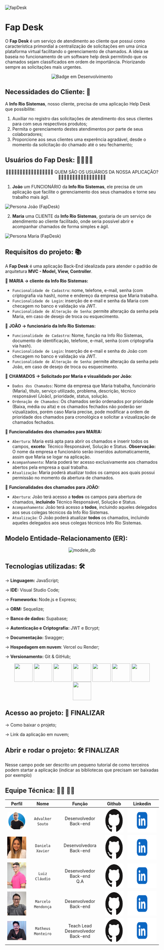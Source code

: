 
![fapDesk](https://github.com/DanielaXavier1995/projeto-integrador-softex/assets/116307469/47a3df9c-4b75-4bdc-9042-9f6b799eed9a)
# Fap Desk 
O **Fap Desk** é um serviço de atendimento ao cliente que possui como característica primordial a centralização de solicitações em uma única plataforma virtual facilitando o gerenciamento de chamados. 
A ideia se baseia no funcionamento de um software help desk permitindo que os chamados sejam classificados em ordem de importância. Priorizando sempre as solicitações mais urgentes.

<div align="middle">
   
 ![Badge em Desenvolvimento](http://img.shields.io/static/v1?label=STATUS&message=EM%20DESENVOLVIMENTO&color=GREEN&style=for-the-badge)
 
</div> 

## Necessidades do Cliente: 💭
A **Info Rio Sistemas**, nosso cliente, precisa de uma aplicação Help Desk que possibilite:
1) Auxiliar no registro das solicitações de atendimento dos seus clientes para com seus respectivos produtos;
2) Permita o gerenciamento destes atendimentos por parte de seus colaboradores;
3) Proporcione aos seus clientes uma experência agradável, desde o momento da solicitação do chamado até o seu fechamento;
   
## Usuários do Fap Desk: 🧍‍♂️🧍‍♀️

<div align="middle">

🙎‍♀️🙎🏻‍♀️🙎🏼‍♀️🙎🏽‍♀️🙎🏾‍♀️🙎🏿‍♀️  QUEM SÃO OS USUÁRIOS DA NOSSA APLICAÇÃO? 🙎‍♂️🙎🏻‍♂️🙎🏼‍♂️🙎🏽‍♂️🙎🏾‍♂️🙎🏿‍♂️ 

</div>

1) **João** um FUNCIONÁRIO da **Info Rio Sistemas**, ele precisa de um aplicação que facilite o gerenciamento dos seus chamados e torne seu trabalho mais ágil.
   
![Persona João (FapDesk)](https://github.com/DanielaXavier1995/projeto-integrador-softex/assets/116307469/f09bcbc1-07c7-4c8a-962c-6ff805607a82)

2) **Maria** uma CLIENTE da **Info Rio Sistemas**, gostaria de um serviço de atendimento ao cliente facilitado, onde seria possível abrir e acompanhar chamados de forma simples e ágil.

![Persona Maria (FapDesk)](https://github.com/DanielaXavier1995/projeto-integrador-softex/assets/116307469/a7202ca4-d221-49c9-8cbf-b4891b6fd297)

## Requisitos do projeto: 📚

A **Fap Desk** é uma aplicação Back-End idealizada para atender o padrão de arquitetura **MVC - Model, View, Controller**.

📌 **MARIA -> cliente da Info Rio Sistemas:**
* `Funcionalidade de Cadastro`: nome, telefone, e-mail, senha (com criptografia via hash), nome e endereço da empresa que Maria trabalha. 
* `Funcionalidade de Login`: inserção de e-mail e senha da Maria com checagem no banco e validação via JWT.
* `Funcionalidade de Alteração de Senha`: permite alteração da senha pela Maria, em caso de desejo de troca ou esquecimento. 

📌 **JOÃO -> funcionário da Info Rio Sistemas:**
* `Funcionalidade de Cadastro`: Nome, função na Info Rio Sistemas, documento de identificação, telefone, e-mail, senha (com criptografia via hash).
* `Funcionalidade de Login`: Inserção de e-mail e senha do João com checagem no banco e validação via JWT.
* `Funcionalidade de Alteração de Senha`: permite alteração da senha pelo João, em caso de desejo de troca ou esquecimento. 

📌 **CHAMADOS -> Solicitado por Maria e visualidado por João**: 
* `Dados dos Chamados`: Nome da empresa que Maria trabalha, funcionário (Maria), título, serviço utilizado, problema, descrição, técnico responsável (João), prioridade, status, solução. 
* `Ordenação de Chamados`: Os chamados serão ordenados por prioridade (Baixa, média ou alta) e os chamados fechados não poderão ser vizualizados, porém caso Maria precise, pode modificar a ordem de prioridade dos chamados para cronológica e solicitar a vizualização de chamados fechados.

📌 **Funcionalidades dos chamados para MARIA:**
* `Abertura`: Maria está apta para abrir os chamados e inserir todos os campos, **exceto**: Técnico Responsável, Solução e Status.
**Observação:** O nome da empresa e funcionário serão inseridos automaticamente, assim que Maria se logar na aplicação. 
* `Acompanhamento`: Maria poderá ter acesso exclusivamente aos chamados abertos pela empresa a qual trabalha. 
* `Atualização`: Maria poderá atualizar todos os campos aos quais possui permissão no momento da abertura de chamados.

📌 **Funcionalidades dos chamados para JOÃO:**
* `Abertura`: João terá acesso a **todos** os campos para abertura de chamados, **incluíndo** Técnico Responsável, Solução e Status.
* `Acompanhamento`: João terá acesso a **todos**, incluindo aqueles delegados aos seus colegas técnicos da Info Rio Sistemas. 
* `Atualização`: O João poderá atualizar **todos** os chamados, incluindo aqueles delegados aos seus colegas técnicos Info Rio Sistemas. 

## Modelo Entidade-Relacionamento (ER): 


<div align="middle">

![modele_db](https://github.com/DanielaXavier1995/projeto-integrador-softex/assets/116307469/18569a66-983f-4568-ad64-5d3dc0ffacd8)

</div>


## Tecnologias utilizadas: 🛠️

-> **Linguagem:** JavaScript;

-> **IDE:** Visual Studio Code;

-> **Frameworks:** Node.js e Express;

-> **ORM:** Sequelize;

-> **Banco de dados:** Supabase;

-> **Autenticação e Criptografia:** JWT e Bcrypt;

-> **Documentação:** Swagger;

-> **Hospedagem em nuvem**: Vercel ou Render;

-> **Versionamento:** Git & GitHub;

<div align="middle">
  
<img align="middle" src="https://cdn.jsdelivr.net/gh/devicons/devicon/icons/javascript/javascript-original.svg" width="60" height="60" />
<img align="middle" src="https://cdn.jsdelivr.net/gh/devicons/devicon/icons/nodejs/nodejs-original-wordmark.svg" width="60" height="60"/>
<img align="middle" src="https://cdn.jsdelivr.net/gh/devicons/devicon/icons/express/express-original.svg" width="60" height="60"/>
<img align="middle" src="https://cdn.jsdelivr.net/gh/devicons/devicon/icons/vscode/vscode-original.svg" width="60" height="60" />
<img align="middle" src="https://cdn.jsdelivr.net/gh/devicons/devicon/icons/sequelize/sequelize-original.svg" width="60" height="60" />
<img align="middle" src="https://cdn.jsdelivr.net/gh/devicons/devicon/icons/postgresql/postgresql-original.svg" width="60" height="60" />
<img align="middle" src="https://cdn.jsdelivr.net/gh/devicons/devicon/icons/git/git-original.svg" width="60" height="60"/> 
<img align="middle" src="https://cdn.jsdelivr.net/gh/devicons/devicon/icons/github/github-original.svg" width="60" height="60"/> 

</div>

## Acesso ao projeto: 📁  **FINALIZAR**
 -> Como baixar o projeto;
 
 -> Link da aplicação em nuvem;

## Abrir e rodar o projeto: 🛠️  **FINALIZAR**
Nesse campo pode ser descrito um pequeno tutorial de como terceiros podem startar a aplicação (indicar as bibliotecas que precisam ser baixadas por exemplo)

## Equipe Técnica: 👨‍💻 👩‍💻

| Perfil | Nome | Função | Github | Linkedin |
| :----------------: | :-----: | :---------: | :---------: | :---------: |
| <img width="100" alt="Foto Advalker" src="imagens/advalker.jpeg"> | `Advalker Souto` | Desenvolvedor <br> Back-end | <a href="https://github.com/Advalker"> <img height="80" alt="GitHub Advalker" src="https://github.com/devicons/devicon/blob/master/icons/github/github-original.svg"></a> | <a href= "https://www.linkedin.com/in/advalker-l-s-maior-5436a520a/"><img height="80" alt="linkedin Advalker" src="imagens/linkedln.png"></a> |
| <img width="100" alt="Foto Matheus" src="imagens/Daniela.jpeg"> | `Daniela Xavier` | Desenvolvedora Back-end | <a href="https://github.com/DanielaXavier1995"> <img height="80" alt="GitHub Daniela" src="https://github.com/devicons/devicon/blob/master/icons/github/github-original.svg"></a> | <a href= "https://www.linkedin.com/in/dani-xavier/"><img height="80" alt="linkedin Matheus" src="imagens/linkedln.png"></a> |
| <img width="100" alt="Foto Luiz" src="imagens/luiz.jpeg"> | `Luiz Cláudio` | Desenvolvedor Back-end <br> Q.A| <a href="https://github.com/LuizClaudioPestana"><img height="80" alt="GitHub Luiz" src="https://github.com/devicons/devicon/blob/master/icons/github/github-original.svg"></a> | <a href= "https://www.linkedin.com/in/luizclaudiopestana/"><img height="80" alt="linkedin Luiz" src="imagens/linkedln.png"></a> |
| <img width="100" alt="Foto Marcelo" src="imagens/marcelo.jpeg"> | `Marcelo Mendonça` | Desenvolvedor <br> Back-end | <a href="https://github.com/mclmendonca"> <img height="80" alt="GitHub Marcelo" src="https://github.com/devicons/devicon/blob/master/icons/github/github-original.svg"></a> | <a href=""> <img height="80" alt="linkedin Marcelo" src="imagens/linkedln.png"></a> | 
| <img width="100" alt="Foto Matheus" src="imagens/Matheus.jpg"> | `Matheus Monteiro` | Teach Lead <br> Desenvolvedor Back-end | <a href="https://github.com/matheus-monteiro97"> <img height="80" alt="GitHub Matheus" src="https://github.com/devicons/devicon/blob/master/icons/github/github-original.svg"></a> | <a href= "https://www.linkedin.com/in/matheus-monteiro97/"><img height="80" alt="linkedin Matheus" src="imagens/linkedln.png"></a> |





